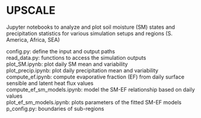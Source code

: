 # UPSCALE

Jupyter notebooks to analyze and plot soil moisture (SM) states and precipitation statistics for various simulation setups and regions (S. America, Africa, SEA)

config.py: define the input and output paths\
read_data.py: functions to access the simulation outputs\
plot_SM.ipynb: plot daily SM mean and variability\
plot_precip.ipynb: plot daily precipitation mean and variability\
compute_ef.ipynb: compute evaporative fraction (EF) from daily surface sensible and latent heat flux values\
compute_ef_sm_models.ipynb: model the SM-EF relationship based on daily values\
plot_ef_sm_models.ipynb: plots parameters of the fitted SM-EF models\
p_config.py: boundaries of sub-regions
